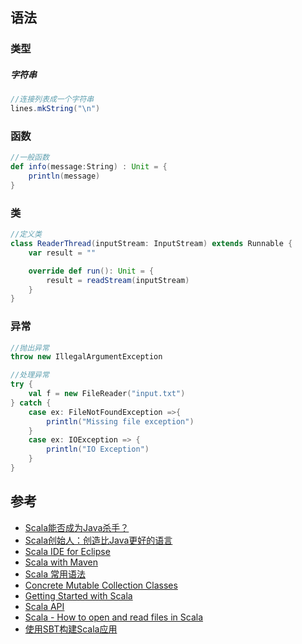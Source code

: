 ## 语法
### 类型
##### 字符串
```scala
//连接列表成一个字符串
lines.mkString("\n")
```
### 函数
```scala
//一般函数
def info(message:String) : Unit = {
    println(message)
}
```

### 类
```scala
//定义类
class ReaderThread(inputStream: InputStream) extends Runnable {
    var result = ""

    override def run(): Unit = {
        result = readStream(inputStream)
    }
}
```

### 异常
```scala
//抛出异常
throw new IllegalArgumentException

//处理异常
try {
    val f = new FileReader("input.txt")
} catch {
    case ex: FileNotFoundException =>{
        println("Missing file exception")
    }
    case ex: IOException => {
        println("IO Exception")
    }
}
```
## 参考
* [Scala能否成为Java杀手？](http://hb.qq.com/a/20120418/001400.htm)
* [Scala创始人：创造比Java更好的语言](http://developer.51cto.com/art/200905/124636.htm)
* [Scala IDE for Eclipse](http://scala-ide.org/download/current.html)
* [Scala with Maven](http://docs.scala-lang.org/tutorials/scala-with-maven.html)
* [Scala 常用语法](http://www.cnblogs.com/fxjwind/p/3338829.html)
* [Concrete Mutable Collection Classes](http://docs.scala-lang.org/overviews/collections/concrete-mutable-collection-classes.html)
* [Getting Started with Scala](http://www.scala-lang.org/old/node/166)
* [Scala API](http://www.scala-lang.org/api/current/#package)
* [Scala - How to open and read files in Scala](http://alvinalexander.com/scala/scala-how-open-read-files-scala-examples)
* [使用SBT构建Scala应用](https://github.com/CSUG/real_world_scala/blob/master/02_sbt.markdown)